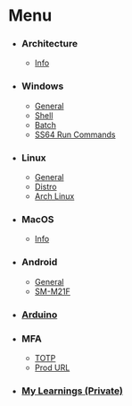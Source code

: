 # Menu
- ### Architecture
  - [Info](https://github.com/tushar8133/main-architecture/tree/main)
- ### Windows
  - [General](https://github.com/tushar8133/windows)
  - [Shell](https://github.com/tushar8133/windows/blob/master/shell-guid.md)
  - [Batch](https://github.com/tushar8133/windows/blob/master/batch.md)
  - [SS64 Run Commands](https://ss64.com/nt/shell.html)
- ### Linux
  - [General](https://github.com/tushar8133/main-linux/blob/main/readme.md)
  - [Distro](https://github.com/tushar8133/main-linux/blob/main/distro.md)
  - [Arch Linux](https://github.com/tushar8133/main-linux/blob/main/archlinux.md)
- ### MacOS
  - [Info](https://github.com/tushar8133/main-macos/blob/main/readme.md)
- ### Android
  - [General](https://github.com/tushar8133/main-android/blob/main/readme.md)
  - [SM-M21F](https://github.com/tushar8133/main-android/blob/main/samsung-m21/readme.md)
- ### [Arduino](https://github.com/tushar8133/windows/blob/master/arduino.md)
- ### MFA
  - [TOTP](https://raw.githack.com/tushar8133/mfa/main/index.html)
  - [Prod URL](https://rawcdn.githack.com/tushar8133/mfa/07b89b53d98c733af0e93cd1882f82575c3130e5/index.html)
- ### [My Learnings (Private)](https://github.com/tushar8133/learn)
<!--
### Hi there 👋
**tushar8133/tushar8133** is a ✨ _special_ ✨ repository because its `README.md` (this file) appears on your GitHub profile.
Here are some ideas to get you started:
- 🔭 I’m currently working on ...
- 🌱 I’m currently learning ...
- 👯 I’m looking to collaborate on ...
- 🤔 I’m looking for help with ...
- 💬 Ask me about ...
- 📫 How to reach me: ...
- 😄 Pronouns: ...
- ⚡ Fun fact: ...
-->

